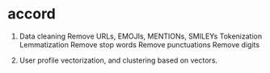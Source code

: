 # accord

1. Data cleaning
Remove URLs, EMOJIs, MENTIONs, SMILEYs
Tokenization
Lemmatization
Remove stop words
Remove punctuations
Remove digits

2. User profile vectorization, and clustering based on vectors. 
